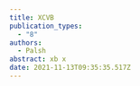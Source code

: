 ```yaml
---
title: XCVB
publication_types:
  - "8"
authors:
  - Palsh
abstract: xb x
date: 2021-11-13T09:35:35.517Z
---
```

